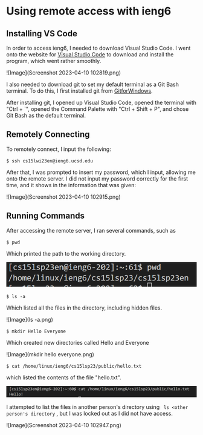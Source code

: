 # Using remote access with ieng6

## Installing VS Code
In order to access ieng6, I needed to download Visual Studio Code. I went onto the website for [Visual Studio Code](https://code.visualstudio.com/) to download and install the program, which went rather smoothly. 

![Image](Screenshot 2023-04-10 102819.png)

I also needed to download git to set my default terminal as a Git Bash terminal. To do this, I first installed git from [GitforWindows](https://gitforwindows.org). 

After installing git, I opened up Visual Studio Code, opened the terminal with "Ctrl + `", opened the Command Palette with "Ctrl + Shift + P", and chose Git Bash as the default terminal. 

## Remotely Connecting
To remotely connect, I input the following:
```
$ ssh cs15lwi23en@ieng6.ucsd.edu
```

After that, I was prompted to insert my password, which I input, allowing me onto the remote server. I did not input my password correctly for the first time, and it shows in the information that was given:

![Image](Screenshot 2023-04-10 102915.png)

## Running Commands

After accessing the remote server, I ran several commands, such as
```
$ pwd
```

Which printed the path to the working directory.

![Image](pwd.png)

```
$ ls -a
```

Which listed all the files in the directory, including hidden files. 


![Image](ls -a.png)

```
$ mkdir Hello Everyone
```

Which created new directories called Hello and Everyone

![Image](mkdir hello everyone.png)

```
$ cat /home/linux/ieng6/cs15lsp23/public/hello.txt
```
which listed the contents of the file "hello.txt".

![Image](cat.png)

I attempted to list the files in another person's directory using ``` ls <other person's directory``` , but I was locked out as I did not have access.

![Image](Screenshot 2023-04-10 102947.png)
